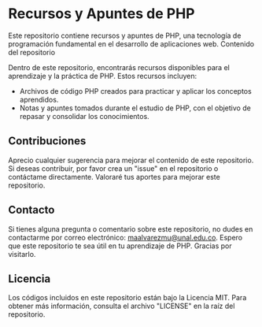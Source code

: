# Recursos y Apuntes de PHP

Este repositorio contiene recursos y apuntes de PHP, una tecnología de programación fundamental en el desarrollo de aplicaciones web.
Contenido del repositorio

Dentro de este repositorio, encontrarás recursos disponibles para el aprendizaje y la práctica de PHP. Estos recursos incluyen:

- Archivos de código PHP creados para practicar y aplicar los conceptos aprendidos.
- Notas y apuntes tomados durante el estudio de PHP, con el objetivo de repasar y consolidar los conocimientos.

## Contribuciones

Aprecio cualquier sugerencia para mejorar el contenido de este repositorio. Si deseas contribuir, por favor crea un "issue" en el repositorio o contáctame directamente. Valoraré tus aportes para mejorar este repositorio.

## Contacto

Si tienes alguna pregunta o comentario sobre este repositorio, no dudes en contactarme por correo electrónico: maalvarezmu@unal.edu.co.
Espero que este repositorio te sea útil en tu aprendizaje de PHP. Gracias por visitarlo.

## Licencia

Los códigos incluidos en este repositorio están bajo la Licencia MIT. Para obtener más información, consulta el archivo "LICENSE" en la raíz del repositorio.
